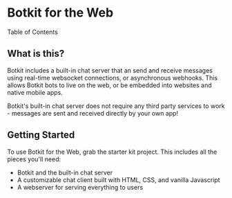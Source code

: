 # Botkit for the Web

Table of Contents

## What is this?

Botkit includes a built-in chat server that an send and receive messages using real-time websocket connections,
or asynchronous webhooks. This allows Botkit bots to live on the web, or be embedded into websites and native mobile apps.

Botkit's built-in chat server does not require any third party services to work - messages are sent and received directly by your own app!

## Getting Started

To use Botkit for the Web, grab the starter kit project. This includes all the pieces you'll need:

* Botkit and the built-in chat server
* A customizable chat client built with HTML, CSS, and vanilla Javascript
* A webserver for serving everything to users
